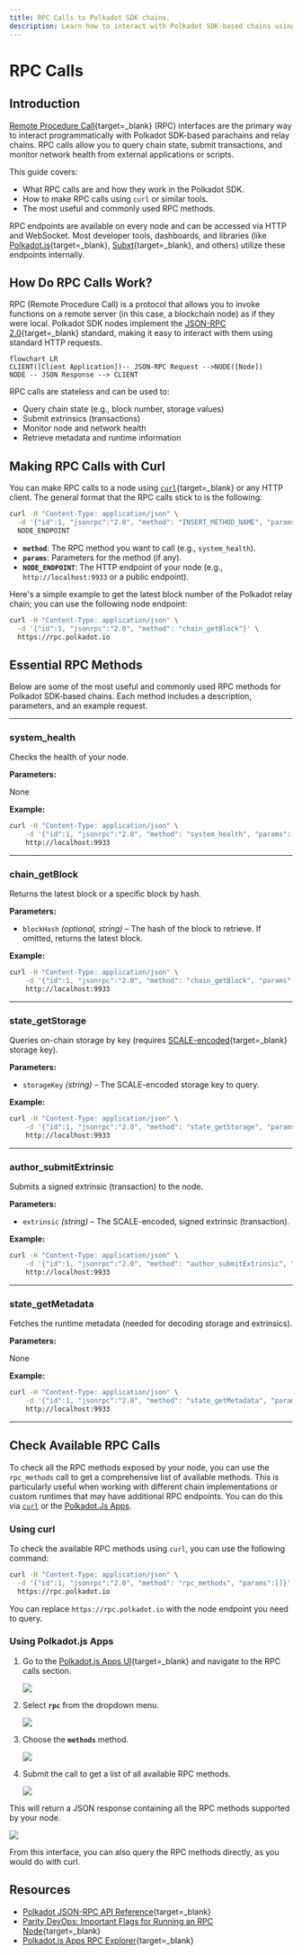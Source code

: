 ```yaml
---
title: RPC Calls to Polkadot SDK chains.
description: Learn how to interact with Polkadot SDK-based chains using RPC calls. This guide covers essential methods and usage via curl.
---
```


# RPC Calls

## Introduction

[Remote Procedure Call](https://en.wikipedia.org/wiki/Remote_procedure_call){target=\_blank} (RPC) interfaces are the primary way to interact programmatically with Polkadot SDK-based parachains and relay chains. RPC calls allow you to query chain state, submit transactions, and monitor network health from external applications or scripts.

This guide covers:

- What RPC calls are and how they work in the Polkadot SDK.
- How to make RPC calls using `curl` or similar tools.
- The most useful and commonly used RPC methods.

RPC endpoints are available on every node and can be accessed via HTTP and WebSocket. Most developer tools, dashboards, and libraries (like [Polkadot.js](/develop/toolkit/api-libraries/polkadot-js-api){target=\_blank}, [Subxt](/develop/toolkit/api-libraries/subxt){target=\_blank}, and others) utilize these endpoints internally.

## How Do RPC Calls Work?

RPC (Remote Procedure Call) is a protocol that allows you to invoke functions on a remote server (in this case, a blockchain node) as if they were local. Polkadot SDK nodes implement the [JSON-RPC 2.0](https://www.jsonrpc.org/specification){target=\_blank} standard, making it easy to interact with them using standard HTTP requests.

```mermaid
flowchart LR
CLIENT([Client Application])-- JSON-RPC Request -->NODE([Node])
NODE -- JSON Response --> CLIENT
```

RPC calls are stateless and can be used to:

- Query chain state (e.g., block number, storage values)
- Submit extrinsics (transactions)
- Monitor node and network health
- Retrieve metadata and runtime information

## Making RPC Calls with Curl

You can make RPC calls to a node using [`curl`](https://curl.se/){target=\_blank} or any HTTP client. The general format that the RPC calls stick to is the following:

```bash
curl -H "Content-Type: application/json" \
  -d '{"id":1, "jsonrpc":"2.0", "method": "INSERT_METHOD_NAME", "params": [INSERT_PARAMS]}' \
  NODE_ENDPOINT
```

- **`method`**: The RPC method you want to call (e.g., `system_health`).
- **`params`**: Parameters for the method (if any).
- **`NODE_ENDPOINT`**: The HTTP endpoint of your node (e.g., `http://localhost:9933` or a public endpoint).

Here's a simple example to get the latest block number of the Polkadot relay chain; you can use the following node endpoint:

```bash
curl -H "Content-Type: application/json" \
  -d '{"id":1, "jsonrpc":"2.0", "method": "chain_getBlock"}' \
  https://rpc.polkadot.io
```

## Essential RPC Methods

Below are some of the most useful and commonly used RPC methods for Polkadot SDK-based chains. Each method includes a description, parameters, and an example request.

---

### system_health

Checks the health of your node.

**Parameters:**

None

**Example:**

```bash title="system_health"
curl -H "Content-Type: application/json" \
    -d '{"id":1, "jsonrpc":"2.0", "method": "system_health", "params":[]}' \
    http://localhost:9933
```

---

### chain_getBlock

Returns the latest block or a specific block by hash.

**Parameters:**

- `blockHash` *(optional, string)* – The hash of the block to retrieve. If omitted, returns the latest block.

**Example:**

```bash title="chain_getBlock"
curl -H "Content-Type: application/json" \
    -d '{"id":1, "jsonrpc":"2.0", "method": "chain_getBlock", "params":[]}' \
    http://localhost:9933
```

---

### state_getStorage

Queries on-chain storage by key (requires [SCALE-encoded](/polkadot-protocol/parachain-basics/data-encoding){target=_blank} storage key).

**Parameters:**

- `storageKey` *(string)* – The SCALE-encoded storage key to query.

**Example:**

```bash title="state_getStorage"
curl -H "Content-Type: application/json" \
    -d '{"id":1, "jsonrpc":"2.0", "method": "state_getStorage", "params":["0x..."]}' \
    http://localhost:9933
```

---

### author_submitExtrinsic

Submits a signed extrinsic (transaction) to the node.

**Parameters:**

- `extrinsic` *(string)* – The SCALE-encoded, signed extrinsic (transaction).

**Example:**

```bash title="author_submitExtrinsic"
curl -H "Content-Type: application/json" \
    -d '{"id":1, "jsonrpc":"2.0", "method": "author_submitExtrinsic", "params":["0x..."]}' \
    http://localhost:9933
```

---

### state_getMetadata

Fetches the runtime metadata (needed for decoding storage and extrinsics).

**Parameters:**

None

**Example:**

```bash title="state_getMetadata"
curl -H "Content-Type: application/json" \
    -d '{"id":1, "jsonrpc":"2.0", "method": "state_getMetadata", "params":[]}' \
    http://localhost:9933
```

---

## Check Available RPC Calls

To check all the RPC methods exposed by your node, you can use the `rpc_methods` call to get a comprehensive list of available methods. This is particularly useful when working with different chain implementations or custom runtimes that may have additional RPC endpoints. You can do this via [`curl`](#using-curl) or the [Polkadot.Js Apps](#using-polkadotjs-apps).

### Using curl

To check the available RPC methods using `curl`, you can use the following command:

```bash
curl -H "Content-Type: application/json" \
  -d '{"id":1, "jsonrpc":"2.0", "method": "rpc_methods", "params":[]}' \
  https://rpc.polkadot.io
```

You can replace `https://rpc.polkadot.io` with the node endpoint you need to query.

### Using Polkadot.js Apps

1. Go to the [Polkadot.js Apps UI](https://polkadot.js.org/apps){target=\_blank} and navigate to the RPC calls section.

    ![](/images/develop/toolkit/parachains/rpc-calls/rpc-calls-01.webp)

2. Select **`rpc`** from the dropdown menu.

    ![](/images/develop/toolkit/parachains/rpc-calls/rpc-calls-02.webp)

3. Choose the **`methods`** method.

    ![](/images/develop/toolkit/parachains/rpc-calls/rpc-calls-03.webp)

4. Submit the call to get a list of all available RPC methods.

    ![](/images/develop/toolkit/parachains/rpc-calls/rpc-calls-04.webp)

This will return a JSON response containing all the RPC methods supported by your node.

![](/images/develop/toolkit/parachains/rpc-calls/rpc-calls-05.webp)

From this interface, you can also query the RPC methods directly, as you would do with curl.

## Resources

- [Polkadot JSON-RPC API Reference](https://polkadot.js.org/docs/substrate/rpc/){target=\_blank}
- [Parity DevOps: Important Flags for Running an RPC Node](https://paritytech.github.io/devops-guide/guides/rpc_index.html?#important-flags-for-running-an-rpc-node){target=\_blank}
- [Polkadot.js Apps RPC Explorer](https://polkadot.js.org/apps/#/rpc){target=\_blank}
